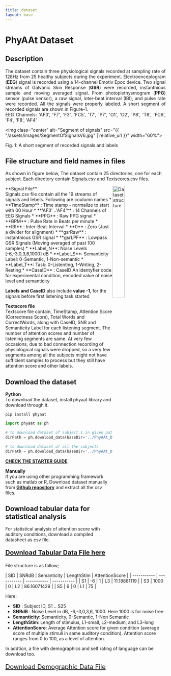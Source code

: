 ```yaml
---
title: dataset
layout: base
---
```



# PhyAAt Dataset

<h2 class="no-bg">Description</h2>
<div style="text-align: justify">
The dataset contain three physiological signals recorded at sampling rate of 128Hz from 25 healthy subjects during the experiment. Electroenceplogram (<b>EEG</b>) signal is recorded using a 14-channel Emotiv Epoc device. Two signal streams of Galvanic Skin Response (<b>GSR</b>) were recorded, instantnious sample and moving averaged signal. From photoplethysmogram (<b>PPG</b>) sensor (pulse sensor), a raw signal, inter-beat interval (IBI), and pulse rate were recorded. All the signals were properly labeled. A short segment of recorded signals are shown in Figure-1.<br>
EEG Channels: 'AF3', 'F7',  'F3',  'FC5', 'T7',  'P7', 'O1', 'O2', 'P8', 'T8', 'FC6', 'F4', 'F8', 'AF4'
</div>

<img class="center" alt="Segment of signals" src="{{ "/assets/images/SegmentOfSignalsV6.jpg" | relative_url }}" width="60%">
<figcaption>Fig. 1: A short segment of recorded signals and labels</figcaption>

<h2 class="no-bg">File structure and field names in files</h2>
As shown in figure below, The dataset contain 25 directories, one for each subject. Each directory contain Signals.csv and Textscores.csv files.

<figure>
<img style="float: right;" alt="Dataset structure" src="{{ "/assets/images/Dataset.png" | relative_url }}" width="30%">
</figure>
**Signal File**<br>
Signals.csv file contain all the 19 streams of signals and lebels. Following are coulumn names
* **TimeStamp** : Time stamp - normalize to start with 00 Hour
* **'AF3' ..'AF4'** : 14 Channels of EEG Signals
* **PPG** : Raw PPG signal
* **BPM** : Pulse Rate in Beats per minute
* **IBI** : Inter-Beat-Interval
* **0**   : Zero (Just a divider for alignment)
* **gsrRaw** : instantnious GSR signal
* **gsrLPF** : Lowpass GSR Signals (Moving averaged of past 100 samples)
* **Label_N**: Noise Levels [-6,-3,0,3,6,1000] dB
* **Label_S**: Semanticity Label: 0-Semantic, 1-Non-semantic
* **Label_T**: Task: 0-Listenting, 1-Writing, 2-Resting
* **CaseID** : CaseID An identyfier code for experimental condition, encoded value of noise level and semanticity

**Labels and CaseID** also include **value -1**, for the signals before first listening task started

**Textscore file**<br>
Textscore file contain, TimeStamp, Attention Score (Correctness Score), Total Words and CorrectWords, along with CaseID, SNR and Semanticity Label for each listening segment. The number of attention scores and number of listening segments are same. At very few occasions, due to bad connection recording of physiological signals were dropped, so a very few segments among all the subjects might not have sufficient samples to process but they still have attention score and other labels.



<h2 class="no-bg">Download the dataset</h2>

**Python** <br>
To download the dataset, install phyaat library and download through it.

```consol
pip install phyaat
```
```python
import phyaat as ph

# to download dataset of subject 1 in given path 'dirpath'
dirPath = ph.download_data(baseDir='../PhyAAt_Data', subject=1,verbose=0,overwrite=False)

# to download dataset of all the subjects
dirPath = ph.download_data(baseDir='../PhyAAt_Data', subject=-1,verbose=0,overwrite=False)
```
**[CHECK THE STARTER GUIDE](/introduction)**

**Manually**<br>
If you are using other programming framework such as matlab or R, Download dataset manually from [**Github repository**](https://github.com/Nikeshbajaj/PhyaatDataset) and extract all the csv files.


<div id="tabular-data">
<h2 class="no-bg">Download tabular data for statistical analysis</h2>
</div>
For statistical analysis of attention score with auditory conditions, download a compiled datasheet as csv file.
<!-- https://nikeshbajaj.github.io/PhyaatDataset/PhyAAt_AttentionScoreData_v1.csv -->

<!-- * <h3 class="no-bg" style="color:blue;"><a href="https://nikeshbajaj.github.io/PhyaatDataset/PhyAAt_AttentionScoreData_v1.csv" target="_blank">Download Tabular Data File</a></h3> -->

<p style="font-size:20px"><b><a href="https://nikeshbajaj.github.io/PhyaatDataset/PhyAAt_AttentionScoreData_v1.csv" target="_blank">Download Tabular Data File here</a></b></p>

<!-- <b><a href="https://nikeshbajaj.github.io/PhyaatDataset/PhyAAt_AttentionScoreData_v1.csv" target="_blank">Download Tabular Data File here</a></b> -->

File structure is as follow;

| SID | SNRdB | Semanticity | LengthStim  | AttentionScore |
| ----------- | ----------- | ----------- | -----------  |
| S1 | -6 | 1	| L3	| 11.18881119 |
| S3 | 1000 | 0	| L2	| 86.16071429 |
| S5 |  6 | 0	| L1	| 75 |


Here:
* **SID**   : Subject ID, S1 .. S25
* **SNRdB** : Noise Level in dB, -6,-3,0,3,6, 1000. Here 1000 is for noise free
* **Semanticity**: Semanticity, 0-Semantic, 1-Non Semantic
* **LengthStim**: Length of stimulus, L1-small, L2-medium, and L3-long
* **AttentionScore**: Average Attention score for given condition (average score of multiple stimuli in same auditory condition). Attention score ranges from 0 to 100, as a level of attention.

In addtion, a file with demographics and self rating of language can be download too.
<p style="font-size:20px"><a href="https://nikeshbajaj.github.io/PhyaatDataset/PhyAAt_Demographic_Rating_v1.csv" target="_blank">Download Demographic Data File</a></p>





<!--
  <div class="section" id="experiment">
  <h1>Dataset<a class="headerlink" href="#experiment" title="Permalink to this headline">¶</a></h1>
  <div class="section" id="institutions">

  <h2>Dataset<a class="headerlink" href="#institutions" title="Permalink to this headline">¶</a></h2>
  <img alt="Segment of signals" src="{{ "/assets/images/SegmentOfSignalsV2.png" | relative_url }}" width="40%">
  <img alt="Dataset structure" src="{{ "/assets/images/Database.png" | relative_url }}" width="30%">

  <h2>Signals<a class="headerlink" href="#institutions" title="Permalink to this headline">¶</a></h2>


  <h2>Under construction..<a class="headerlink" href="#institutions" title="Permalink to this headline">¶</a></h2>
<p>This ...:</p>
  <a><img alt="Under construction" src="{{ "/assets/images/Underconstruction.png" | relative_url }}" width="300"></a>

  </div>

  </div>
-->
